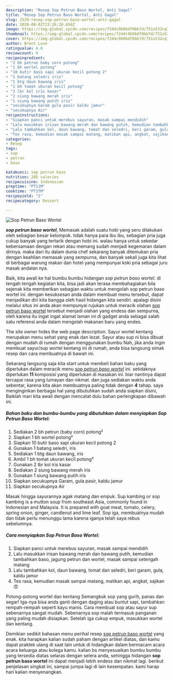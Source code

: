 ```yaml
---
description: "Resep Sop Petrun Baso Wortel, Anti Gagal"
title: "Resep Sop Petrun Baso Wortel, Anti Gagal"
slug: 2529-resep-sop-petrun-baso-wortel-anti-gagal
date: 2020-08-02T23:26:20.656Z
image: https://img-global.cpcdn.com/recipes/f24dc9b06df0bb7d/751x532cq70/sop-petrun-baso-wortel-foto-resep-utama.jpg
thumbnail: https://img-global.cpcdn.com/recipes/f24dc9b06df0bb7d/751x532cq70/sop-petrun-baso-wortel-foto-resep-utama.jpg
cover: https://img-global.cpcdn.com/recipes/f24dc9b06df0bb7d/751x532cq70/sop-petrun-baso-wortel-foto-resep-utama.jpg
author: Brent Love
ratingvalue: 4.8
reviewcount: 9
recipeingredient:
- "2 bh petrun baby corn potong"
- "1 bh wortel potong"
- "10 butir baso sapi ukuran kecil potong 2"
- "1 batang seledri iris"
- "1 btg daun bawang iris"
- "1 bh tomat ukuran kecil potong"
- "2 lbr kol iris kasar"
- "2 siung bawang merah iris"
- "1 siung bawang putih iris"
- "secukupnya Garam gula pasir kaldu jamur"
- "secukupnya Air"
recipeinstructions:
- "Siapkan panci untuk merebus sayuran, masak sampai mendidih"
- "Lalu masukkan irisan bawang merah dan bawang putih, kemudian tambahkan baso, jagung petrun dan wortel, masak sampai setengah matang"
- "Lalu tambahkan kol, daun bawang, tomat dan seledri, beri garam, gula, kaldu jamur"
- "Tes rasa, kemudian masak sampai matang, matikan api, angkat, sajikan 😍"
categories:
- Resep
tags:
- sop
- petrun
- baso

katakunci: sop petrun baso 
nutrition: 285 calories
recipecuisine: Indonesian
preptime: "PT11M"
cooktime: "PT37M"
recipeyield: "2"
recipecategory: Dessert

---
```



![Sop Petrun Baso Wortel](https://img-global.cpcdn.com/recipes/f24dc9b06df0bb7d/751x532cq70/sop-petrun-baso-wortel-foto-resep-utama.jpg)

<b><i>sop petrun baso wortel</i></b>, Memasak adalah suatu hobi yang seru dilakukan oleh sebagian besar kelompok. tidak hanya para ibu ibu, sebagian pria juga cukup banyak yang tertarik dengan hobi ini. walau hanya untuk sekedar kebersamaan dengan rekan atau memang sudah menjadi kegemaran dalam dirinya. maka dari itu dalam dunia chef sekarang banyak ditemukan pria dengan keahlian memasak yang sempurna, dan banyak sekali juga kita lihat di berbagai warung makan dan hotel yang mempunyai koki pria sebagai juru masak andalan nya.

Baik, kita awali ke hal bumbu bumbu hidangan <i>sop petrun baso wortel</i>. di tengah tengah kegiatan kita, bisa jadi akan terasa membahagiakan bila sejenak kita memberikan sebagian waktu untuk mengolah sop petrun baso wortel ini. dengan kesuksesan anda dalam membuat menu tersebut, dapat menjadikan diri kita bangga oleh hasil hidangan kita sendiri. apalagi disini melalui situs ini anda akan mempunyai rujukan untuk meracik olahan <u>sop petrun baso wortel</u> tersebut menjadi olahan yang endess dan sempurna, oleh karena itu ingat ingat alamat laman ini di gadget anda sebagai salah satu referensi anda dalam mengolah makanan baru yang endes.

The site owner hides the web page description. Sayur wortel kentang merupakan menu sehat yang enak dan lezat. Sayur atau sup ni bisa dibuat dengan mudah di rumah dengan menggunakan bumbu Nah, jika anda ingin membuat sayur/sup wortel kentang ini di rumah, anda bisa langsung simak resep dan cara membuatnya di bawah ini.


Sekarang langsung saja kita start untuk membeli bahan baku yang diperlukan dalam meracik menu <u><i>sop petrun baso wortel</i></u> ini. setidaknya diperlukan <b>11</b> komposisi yang diperlukan di masakan ini. biar nantinya dapat tercapai rasa yang lumayan dan nikmat. dan juga sediakan waktu anda sebentar, karena kita akan membuatnya paling tidak dengan <b>4</b> tahap. saya menginginkan berbagai hal yang dibutuhkan sudah anda siapkan disini, Baiklah mari kita awali dengan mencatat dulu bahan perlengkapan dibawah ini.

<!--inarticleads1-->

##### Bahan baku dan bumbu-bumbu yang dibutuhkan dalam menyiapkan Sop Petrun Baso Wortel:

1. Sediakan 2 bh petrun (baby corn) potong²
1. Siapkan 1 bh wortel potong²
1. Siapkan 10 butir baso sapi ukuran kecil potong 2
1. Gunakan 1 batang seledri, iris
1. Sediakan 1 btg daun bawang, iris
1. Ambil 1 bh tomat ukuran kecil potong²
1. Gunakan 2 lbr kol iris kasar
1. Sediakan 2 siung bawang merah iris
1. Gunakan 1 siung bawang putih iris
1. Siapkan secukupnya Garam, gula pasir, kaldu jamur
1. Siapkan secukupnya Air


Masak hingga sayurannya agak matang dan empuk. Sup kambing or sop kambing is a mutton soup from southeast Asia, commonly found in Indonesian and Malaysia. It is prepared with goat meat, tomato, celery, spring onion, ginger, candlenut and lime leaf. Sop iga, membuatnya mudah dan tidak perlu menunggu lama karena iganya telah saya rebus sebelumnya. 

<!--inarticleads2-->

##### Cara menyiapkan Sop Petrun Baso Wortel:

1. Siapkan panci untuk merebus sayuran, masak sampai mendidih
1. Lalu masukkan irisan bawang merah dan bawang putih, kemudian tambahkan baso, jagung petrun dan wortel, masak sampai setengah matang
1. Lalu tambahkan kol, daun bawang, tomat dan seledri, beri garam, gula, kaldu jamur
1. Tes rasa, kemudian masak sampai matang, matikan api, angkat, sajikan 😍


Potong-potong wortel dan kentang Semangkuk sop yang gurih, panas dan segar! Iga-nya bisa anda ganti dengan daging atau buntut sapi, tambahkan rempah-rempah seperti kayu manis. Cara membuat sop atau sayur sup sebenarnya sangat mudah. Sebenarnya sop malah termasuk panganan yang paling mudah disiapkan. Setelah iga cukup empuk, masukkan wortel dan kentang. 

Demikian sedikit bahasan menu perihal resep <u>sop petrun baso wortel</u> yang enak. kita harapkan kalian sudah paham dengan artikel diatas, dan kamu dapat praktek ulang di saat lain untuk di hidangkan dalam bermacam acara acara keluarga atau kolega kamu. kalian bs menyesuaikan bumbu bumbu yang tersedia diatas selaras dengan selera anda, sehingga hidangan <b>sop petrun baso wortel</b> ini dapat menjadi lebih endess dan nikmat lagi. berikut penjelasan singkat ini, sampai jumpa lagi di lain kesempatan. kami harap hari kalian menyenangkan.
